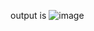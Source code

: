 output is 
![image](https://github.com/user-attachments/assets/30b53a39-440c-431a-b74f-14799f2a31db)
